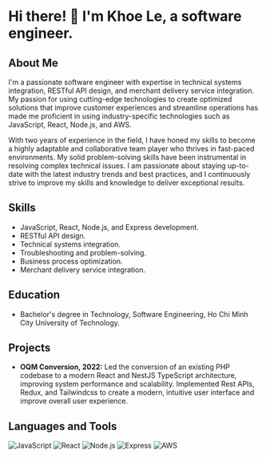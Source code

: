 

<!--
**KhoeLe/KhoeLe** is a ✨ _special_ ✨ repository because its `README.md` (this file) appears on your GitHub profile.

 
Here are some ideas to get you started:  

- 🔭 I’m currently working on ...
- 🌱 I’m currently learning ...
- 👯 I’m looking to collaborate on ...
- 🤔 I’m looking for help with ...
- 💬 Ask me about ...
- 📫 How to reach me: ...
- 😄 Pronouns: ...
- ⚡ Fun fact: ...
-->
# Hi there! 👋 I'm Khoe Le, a software engineer.
## About Me
I'm a passionate software engineer with expertise in technical systems integration, RESTful API design, and merchant delivery service integration. My passion for using cutting-edge technologies to create optimized solutions that improve customer experiences and streamline operations has made me proficient in using industry-specific technologies such as JavaScript, React, Node.js, and AWS.

With two years of experience in the field, I have honed my skills to become a highly adaptable and collaborative team player who thrives in fast-paced environments. My solid problem-solving skills have been instrumental in resolving complex technical issues. I am passionate about staying up-to- date with the latest industry trends and best practices, and I continuously strive to improve my skills and knowledge to deliver exceptional results.

## Skills
- JavaScript, React, Node.js, and Express development.
- RESTful API design.
- Technical systems integration.
- Troubleshooting and problem-solving.
- Business process optimization.
- Merchant delivery service integration.

## Education
- Bachelor's degree in Technology, Software Engineering, Ho Chi Minh City University of Technology.

## Projects
- **OQM Conversion, 2022:** Led the conversion of an existing PHP codebase to a modern React and NestJS TypeScript architecture, improving system performance and scalability. Implemented Rest APIs, Redux, and Tailwindcss to create a modern, intuitive user interface and improve overall user experience.     
## Languages and Tools
![JavaScript](https://img.shields.io/badge/-JavaScript-000000?style=flat&logo=javascript)
![React](https://img.shields.io/badge/-React-000000?style=flat&logo=react)
![Node.js](https://img.shields.io/badge/-Node.js-000000?style=flat&logo=node.js)
![Express](https://img.shields.io/badge/-Express-000000?style=flat&logo=express)
![AWS](https://img.shields.io/badge/-AWS-000000?style=flat&logo=amazon-aws)

